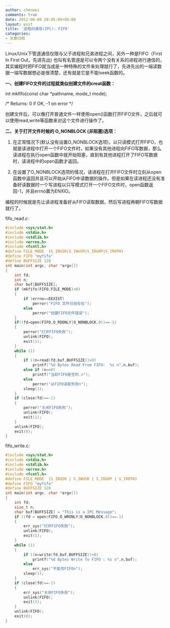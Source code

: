 ```yaml
---
author: chenwei
comments: true
date: 2012-06-08 20:45:09+00:00
layout: post
title: '进程间通信(IPC): FIFO'
categories:
- 文章归档
---
```


Linux/Unix下管道通信仅限与父子进程和兄弟进程之间，另外一种是FIFO（First In First Out，先进先出) 也叫有名管道是可以令两个没有关系的进程进行通信的，其实编程时把FIFO就当成是一种特殊的文件来处理就行了，先进先出的一端读数据一端写数据想必是很清楚，还有就是它是不能lseek函数的。

**一、创建FIFO文件的过程就类似创建文件的creat函数：**

int mkfifo(const char *pathname, mode_t mode);

/* Returns: 0 if OK, -1 on error */

创建文件后，可以像打开普通文件一样使用open()函数打开FIFO文件，之后就可以使用read,write等函数来对这个文件进行操作了。

**二、关于打开文件时候的 O_NONBLOCK (非阻塞)选项：**

1. 在正常情况下(默认没有设置O_NONBLOCK选项)，以只读模式打开FIFO，也就是读进程中打开一个FIFO文件时，如果没有其他进程向FIFO写数据，那么读进程在执行open函数中就开始阻塞，直到有其他进程打开了FIFO写数据时，读进程中的open函数才返回。

2. 在设置了O_NONBLOCK选项的情况，读进程在打开FIFO文件时立刻从open函数中返回并且可以开始从FIFO中读数据的操作。但是如果在读进程还没有准备好读数据时一个写进程以只写模式打开一个FIFO文件时，open函数返回-1，并且errno置为ENXIO。

编程的时候就是先让读进程准备好从FIFO读取数据，然后写进程再朝FIFO写数据就行了。

fifo_read.c:
```c
#include <sys/stat.h>
#include <stdio.h>
#include <stdlib.h>
#include <errno.h>
#include <fcntl.h>
#define FILE_MODE  (S_IRUSR|S_IWUSR|S_IRGRP|S_IROTH)
#define FIFO "myfifo"
#define BUFFSIZE 128
int main(int argc, char *argv[])
{
    int fd;
    int n;
    char buf[BUFFSIZE];
    if (mkfifo(FIFO,FILE_MODE)<0)
    {
        if (errno==EEXIST)
            perror("FIFO 文件已经存在");
        else
            perror("创建FIFO文件错误");
    }
    if((fd=open(FIFO,O_RDONLY|O_NONBLOCK,0))==-1)
    {
        perror("打开FIFO失败");
        unlink(FIFO);
        exit(1);
    }
    while (1)
    {
        if ((n=read(fd,buf,BUFFSIZE))>0)
            printf("%d Bytes Read From FIFO:  %s n",n,buf);
        else if (n==0)
            printf("当前FIFO是空的.n");
        else
            perror("从FIFO读取失败n");
        sleep(1);
    }
    if (close(fd)==-1)
    {
        perror("关闭FIFO失败");
        unlink(FIFO);
        exit(1);
    }
    unlink(FIFO);
    exit(0);
}
```

fifo_write.c:
```c
#include <sys/stat.h>
#include <stdio.h>
#include <stdlib.h>
#include <errno.h>
#include <fcntl.h>
#define FILE_MODE  (S_IRUSR | S_IWUSR | S_IRGRP | S_IROTH)
#define FIFO "myfifo"
#define BUFFSIZE 128
int main(int argc, char *argv[])
{
    int fd;
    size_t n;
    char buf[BUFFSIZE] = "This is a IPC Message";
    if ((fd = open(FIFO,O_WRONLY|O_NONBLOCK,0))==-1)
    {
        err_sys("打开FIFO失败");
        unlink(FIFO);
        exit(1);
    }
    while (1)
    {
        if ((n=write(fd,buf,BUFFSIZE))>0)
            printf("%d Bytes Write To FIFO : %s n",n,buf);
        else
            err_sys("不能写FIFOn");
        sleep(1);
    }
    if (close(fd)==-1)
    {
        err_sys("关闭FIFO失败");
        unlink(FIFO);
        exit(1);
    }
    unlink(FIFO);
    exit(0);
}
```